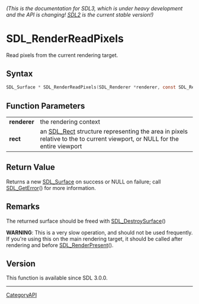 ###### (This is the documentation for SDL3, which is under heavy development and the API is changing! [SDL2](https://wiki.libsdl.org/SDL2/) is the current stable version!)
# SDL_RenderReadPixels

Read pixels from the current rendering target.

## Syntax

```c
SDL_Surface * SDL_RenderReadPixels(SDL_Renderer *renderer, const SDL_Rect *rect);

```

## Function Parameters

|                  |                                                                                                                                        |
| ---------------- | -------------------------------------------------------------------------------------------------------------------------------------- |
| **renderer**     | the rendering context                                                                                                                  |
| **rect**         | an [SDL_Rect](SDL_Rect) structure representing the area in pixels relative to the to current viewport, or NULL for the entire viewport |

## Return Value

Returns a new [SDL_Surface](SDL_Surface) on success or NULL on failure;
call [SDL_GetError](SDL_GetError)() for more information.

## Remarks

The returned surface should be freed with
[SDL_DestroySurface](SDL_DestroySurface)()

**WARNING**: This is a very slow operation, and should not be used
frequently. If you're using this on the main rendering target, it should be
called after rendering and before [SDL_RenderPresent](SDL_RenderPresent)().

## Version

This function is available since SDL 3.0.0.

----
[CategoryAPI](CategoryAPI)

